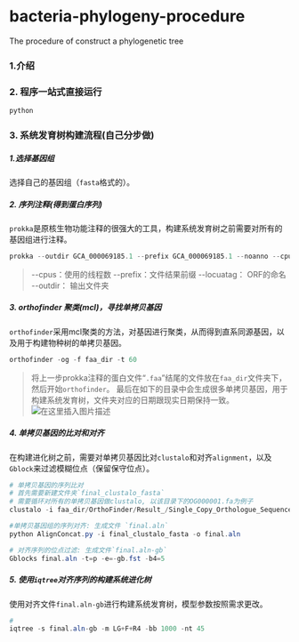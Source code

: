 # bacteria-phylogeny-procedure
The procedure of construct a phylogenetic tree



### 1.介绍


### 2. 程序一站式直接运行

```powershell
python 

```

### 3. 系统发育树构建流程(自己分步做)
##### 1.选择基因组
选择自己的基因组（`fasta`格式的）。
##### 2. 序列注释(得到蛋白序列) 
`prokka`是原核生物功能注释的很强大的工具，构建系统发育树之前需要对所有的基因组进行注释。

```powershell
prokka --outdir GCA_000069185.1 --prefix GCA_000069185.1 --noanno --cpus 8 --locustag 'GCA_000069185.1|ORF' GCA_000069185.1_genomic.fna
```

> --cpus：使用的线程数
>--prefix：文件结果前缀
>--locuatag： ORF的命名
>--outdir： 输出文件夹

##### 3. orthofinder 聚类(mcl)，寻找单拷贝基因
`orthofinder`采用mcl聚类的方法，对基因进行聚类，从而得到直系同源基因，以及用于构建物种树的单拷贝基因。

```powershell
orthofinder -og -f faa_dir -t 60
```

> 将上一步prokka注释的蛋白文件“`.faa`”结尾的文件放在`faa_dir`文件夹下，然后开始`orthofinder`。
> 最后在如下的目录中会生成很多单拷贝基因，用于构建系统发育树，文件夹对应的日期跟现实日期保持一致。
![在这里插入图片描述](https://img-blog.csdnimg.cn/656fd3253855476ba060f10723a3f976.png)
##### 4. 单拷贝基因的比对和对齐
在构建进化树之前，需要对单拷贝基因比对`clustalo`和对齐`alignment`，以及`Gblock`来过滤模糊位点（保留保守位点）。

```powershell
# 单拷贝基因的序列比对
# 首先需要新建文件夹`final_clustalo_fasta`
# 需要循环对所有的单拷贝基因做clustalo, 以该目录下的OG000001.fa为例子
clustalo -i faa_dir/OrthoFinder/Result_/Single_Copy_Orthologue_Sequences/OG000001.fa -o final_clustalo_fasta

#单拷贝基因组的序列对齐: 生成文件 `final.aln`
python AlignConcat.py -i final_clustalo_fasta -o final.aln

# 对齐序列的位点过滤: 生成文件`final.aln-gb`
Gblocks final.aln -t=p -e=-gb.fst -b4=5

```
##### 5. 使用`iqtree`对齐序列的构建系统进化树
使用对齐文件`final.aln-gb`进行构建系统发育树，模型参数按照需求更改。
```powershell
# 
iqtree -s final.aln-gb -m LG+F+R4 -bb 1000 -nt 45
```
